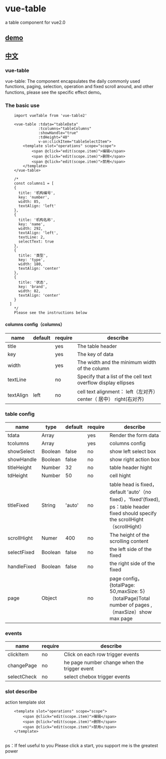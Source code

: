 # vue-table
a table component for vue2.0

<h2><a href="http://gitblog.naice.me/vue-table/demo/vueTable/index.html#/">demo</a></h2>

<h2><a href="https://github.com/naihe138/vue-table">中文</a></h2>

### vue-table

vue-table: The component encapsulates the daily commonly used functions, paging, selection, operation and fixed scroll around, and other functions, please see the specific effect demo。

### The basic use

````
    import vueTable from 'vue-table2'
   
    <vue-table :tdata="tableData"
    		   :tcolumns="tableColumns"
    		   :showHandle="true"
    		   :tdHeight="40"
    		   v-on:clickItem="tableSelectItem">
    	<template slot="operations" scope="scope">
    		<span @click="edit(scope.item)">编辑</span>
    		<span @click="edit(scope.item)">删除</span>
    		<span @click="edit(scope.item)">禁用</span>
    	</template>
    </vue-table>
	
	/*
	const columns1 = [
    {
      title: '机构编号',
      key: 'number',
      width: 85,
      textAlign: 'left'
    },
    {
      title: '机构名称',
      key: 'name',
      width: 292,
      textAlign: 'left',
      textLine: 2,
      selectText: true
    },
    {
      title: '类型',
      key: 'type',
      width: 180,
      textAlign: 'center'
    },
    {
      title: '状态',
      key: 'brand',
      width: 82,
      textAlign: 'center'
    }
  ]
	*/
	Please see the instructions below
````

#### columns config（columns）

| name  | default  | require  | describe |
| ------------ | ------------ | ------------ | ------------ |
| title   |   |  yes | The table header |
| key |   | yes  | The key of data |
| width   |   | yes  | The width and the minimum width of the column |
| textLine  |   | no  | Specify that a list of the cell text overflow display ellipses |
| textAlign   | left  |  no  | cell text alignment： left（左对齐） center（ 居中） right(右对齐) |


### table config

| name  |  type |  default | require  | describe |
| ------------ | ------------ | ------------ | ------------ | ------------ |
| tdata  |  Array |   | yes  | Render the form data |
| tcolumns  | Array  |   | yes  | columns config |
| showSelect | Boolean  |  false  | no  | show left select box |
| showHandle  | Boolean  |  false |  no | show right action box |
| titleHeight  | Number  | 32  | no  | table header hight |
| tdHeight  | Number  | 50  | no  | cell hight |
| titleFixed  | String  | 'auto'  |  no | table head is fixed，default 'auto'（no fixed），'fixed'(fixed), ps：table header fixed should specify the scrollHight（scrollHight） |
|  scrollHight | Numer  | 400  |  no | The height of the scrolling content |
|  selectFixed | Boolean  | false  |   no | the left side of the fixed |
| handleFixed  | Boolean  | false  |   no | the right side of the fixed |
| page  | Object  |   | no  | page config，{totalPage: 50,maxSize: 5} （totalPage)Total number of pages ,（maxSize）show max page |

### events

| name  | require  | describe  |
| ------------ | ------------ | ------------ |
| clickItem  | no  | Click on each row trigger events  |
|  changePage | no | he page number change when the trigger event  |
|  selectCheck | no | select chebox trigger events |

### slot describe

action template slot
````
    <template slot="operations" scope="scope">
    	<span @click="edit(scope.item)">编辑</span>
    	<span @click="edit(scope.item)">删除</span>
    	<span @click="edit(scope.item)">禁用</span>
    </template>
	
````

ps：If feel useful to you Please click a start, you support me is the greatest power


